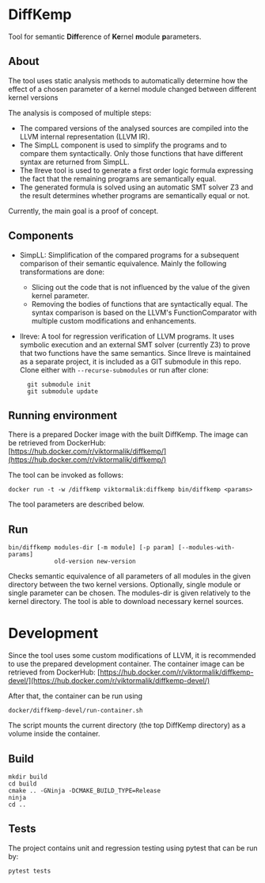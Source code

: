 # DiffKemp

Tool for semantic **Diff**erence of **Ke**rnel **m**odule **p**arameters.

## About
The tool uses static analysis methods to automatically determine how the effect
of a chosen parameter of a kernel module changed between different kernel
versions

The analysis is composed of multiple steps:
* The compared versions of the analysed sources are compiled into the LLVM
  internal representation (LLVM IR). 
* The SimpLL component is used to simplify the programs and to compare them
  syntactically. Only those functions that have different syntax are returned
  from SimpLL.
* The llreve tool is used to generate a first order logic formula expressing the
  fact that the remaining programs are semantically equal.
* The generated formula is solved using an automatic SMT solver Z3 and the
  result determines whether programs are semantically equal or not.

Currently, the main goal is a proof of concept.

## Components
* SimpLL: Simplification of the compared programs for a subsequent comparison of
  their semantic equivalence. Mainly the following transformations are done:
  * Slicing out the code that is not influenced by the value of the given kernel
    parameter.
  * Removing the bodies of functions that are syntactically equal. The syntax
    comparison is based on the LLVM's FunctionComparator with multiple custom
    modifications and enhancements.

* llreve: A tool for regression verification of LLVM programs. It uses symbolic
  execution and an external SMT solver (currently Z3) to prove that two
  functions have the same semantics.
  Since llreve is maintained as a separate project, it is included as a GIT
  submodule in this repo. Clone either with `--recurse-submodules` or run after
  clone:

        git submodule init
        git submodule update

## Running environment

There is a prepared Docker image with the built DiffKemp. The image can be
retrieved from DockerHub:
[https://hub.docker.com/r/viktormalik/diffkemp/](https://hub.docker.com/r/viktormalik/diffkemp/)

The tool can be invoked as follows:

    docker run -t -w /diffkemp viktormalik:diffkemp bin/diffkemp <params>

The tool parameters are described below.

## Run
    bin/diffkemp modules-dir [-m module] [-p param] [--modules-with-params] 
                 old-version new-version

Checks semantic equivalence of all parameters of all modules in the given
directory between the two kernel versions. Optionally, single module or single
parameter can be chosen.
The modules-dir is given relatively to the kernel directory.
The tool is able to download necessary kernel sources.

# Development

Since the tool uses some custom modifications of LLVM, it is recommended to use
the prepared development container. The container image can be retrieved from
DockerHub:
[https://hub.docker.com/r/viktormalik/diffkemp-devel/](https://hub.docker.com/r/viktormalik/diffkemp-devel/)

After that, the container can be run using

    docker/diffkemp-devel/run-container.sh

The script mounts the current directory (the top DiffKemp directory) as a volume
inside the container.

## Build
	mkdir build
	cd build
	cmake .. -GNinja -DCMAKE_BUILD_TYPE=Release
    ninja
    cd ..

## Tests

The project contains unit and regression testing using pytest that can be run by:

    pytest tests
